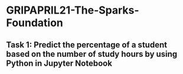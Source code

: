 # GRIPAPRIL21-The-Sparks-Foundation

## Task 1: Predict the percentage of a student based on the number of study hours by using Python in Jupyter Notebook
